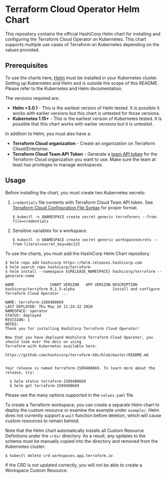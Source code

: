 # Terraform Cloud Operator Helm Chart

This repository contains the official HashiCorp Helm chart for installing
and configuring the Terraform Cloud Operator on Kubernetes. This chart supports multiple use
cases of Terraform on Kubernetes depending on the values provided.

## Prerequisites

To use the charts here, [Helm](https://helm.sh/) must be installed in your
Kubernetes cluster. Setting up Kubernetes and Helm and is outside the scope
of this README. Please refer to the Kubernetes and Helm documentation.

The versions required are:

  * **Helm +3.0.1** - This is the earliest version of Helm tested. It is possible
    it works with earlier versions but this chart is untested for those versions.
  * **Kubernetes 1.15+** - This is the earliest version of Kubernetes tested.
    It is possible that this chart works with earlier versions but it is
    untested.

In addition to Helm, you must also have a:

  * **Terraform Cloud organization** - Create an organization on Terraform
    Cloud/Enterprise.
  * **Terraform Cloud Team API Token** - Generate a
    [team API token](https://www.terraform.io/docs/cloud/users-teams-organizations/api-tokens.html) for the
    Terraform Cloud organization you want to use. Make sure the team at least
    has privileges to manage workspaces.

## Usage

Before installing the chart, you must create two Kubernetes secrets:

1. `credentials` file contents with Terraform Cloud Team API token. See
   [Terraform Cloud Configuration File Syntax](https://www.terraform.io/docs/commands/cli-config.html)
   for proper format.
   ```shell
   $ kubectl -n $NAMESPACE create secret generic terraformrc --from-file=credentials
   ```

1. Sensitive variables for a workspace.
   ```shell
   $ kubectl -n $NAMESPACE create secret generic workspacesecrets --from-literal=secret_key=abc123
   ```

 To use the charts, you must add the HashiCorp Helm Chart repository.

```shell
$ helm repo add hashicorp https://helm.releases.hashicorp.com
$ helm search repo hashicorp/terraform
$ helm install --namespace ${RELEASE_NAMESPACE} hashicorp/terraform --generate-name
```
```
NAME               	CHART VERSION	APP VERSION	DESCRIPTION
hashicorp/terraform	0.1.3-alpha  	           	Install and configure Terraform Cloud Operator ...
```

```
NAME: terraform-1589480669
LAST DEPLOYED: Thu May 14 11:24:32 2020
NAMESPACE: operator
STATUS: deployed
REVISION: 1
NOTES:
Thank you for installing HashiCorp Terraform Cloud Operator!

Now that you have deployed HashiCorp Terraform Cloud Operator, you should look over the docs on using
Terraform with Kubernetes available here:

https://github.com/hashicorp/terraform-k8s/blob/master/README.md


Your release is named terraform-1589480669. To learn more about the release, try:

  $ helm status terraform-1589480669
  $ helm get terraform-1589480669
```
    

Please see the many options supported in the `values.yaml`
file.

To create a Terraform workspace, you can create a separate Helm chart to deploy
the custom resource or examine the example under `example/`. Helm does not currently
support a `wait` function before deletion, which will cause custom resources to remain
behind.

Note that the Helm chart automatically installs all Custom Resource Definitions under
the `crds/` directory. As a result, any updates to the schema must be manually copied into
the directory and removed from the Kubernetes cluster:

```shell
$ kubectl delete crd workspaces.app.terraform.io
```

If the CRD is not updated correctly, you will not be able to create a Workspace Custom Resource.
